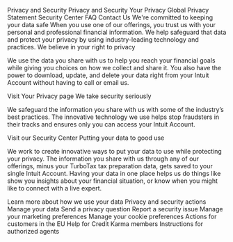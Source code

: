 Privacy and Security
Privacy and Security
Your Privacy
Global Privacy Statement
Security Center
FAQ
Contact Us
We're committed to keeping your data safe
When you use one of our offerings, you trust us with your personal and professional financial information. We help safeguard that data and protect your privacy by using industry-leading technology and practices.
We believe in your right to privacy

We use the data you share with us to help you reach your financial goals while giving you choices on how we collect and share it. You also have the power to download, update, and delete your data right from your Intuit Account without having to call or email us.

Visit Your Privacy page
We take security seriously

We safeguard the information you share with us with some of the industry’s best practices. The innovative technology we use helps stop fraudsters in their tracks and ensures only you can access your Intuit Account.

Visit our Security Center
Putting your data to good use

We work to create innovative ways to put your data to use while protecting your privacy. The information you share with us through any of our offerings, minus your TurboTax tax preparation data, gets saved to your single Intuit Account. Having your data in one place helps us do things like show you insights about your financial situation, or know when you might like to connect with a live expert.

Learn more about how we use your data
Privacy and security actions
Manage your data
Send a privacy question
Report a security issue
Manage your marketing preferences
Manage your cookie preferences
Actions for customers in the EU
Help for Credit Karma members
Instructions for authorized agents